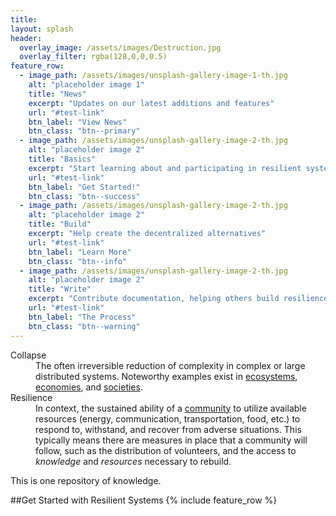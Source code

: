 ```yaml
---
title:
layout: splash
header:
  overlay_image: /assets/images/Destruction.jpg
  overlay_filter: rgba(128,0,0,0.5)
feature_row:
  - image_path: /assets/images/unsplash-gallery-image-1-th.jpg
    alt: "placeholder image 1"
    title: "News"
    excerpt: "Updates on our latest additions and features"
    url: "#test-link"
    btn_label: "View News"
    btn_class: "btn--primary"
  - image_path: /assets/images/unsplash-gallery-image-2-th.jpg
    alt: "placeholder image 2"
    title: "Basics"
    excerpt: "Start learning about and participating in resilient systems"
    url: "#test-link"
    btn_label: "Get Started!"
    btn_class: "btn--success"
  - image_path: /assets/images/unsplash-gallery-image-2-th.jpg
    alt: "placeholder image 2"
    title: "Build"
    excerpt: "Help create the decentralized alternatives"
    url: "#test-link"
    btn_label: "Learn More"
    btn_class: "btn--info"
  - image_path: /assets/images/unsplash-gallery-image-2-th.jpg
    alt: "placeholder image 2"
    title: "Write"
    excerpt: "Contribute documentation, helping others build resilience"
    url: "#test-link"
    btn_label: "The Process"
    btn_class: "btn--warning"    
---
```

<dl>

<dt id="Collapse">Collapse</dt>
<dd>The often irreversible reduction of complexity in complex or large distributed systems.  Noteworthy examples exist in <a href="https://en.wikipedia.org/wiki/Ecosystem_collapse">ecosystems</a>, <a href="https://en.wikipedia.org/wiki/Economic_collapse">economies</a>, and <a href="https://en.wikipedia.org/wiki/Societal_collapse">societies</a>.</dd>

<dt id="Resilience">Resilience</dt>
<dd>In context, the sustained ability of a <a href="https://en.wikipedia.org/wiki/Community_resilience">community</a> to utilize available resources (energy, communication, transportation, food, etc.) to respond to, withstand, and recover from adverse situations. This typically means there are measures in place that a community will follow, such as the distribution of volunteers, and the access to <em>knowledge</em> and <em>resources</em> necessary to rebuild.</dd>

</dl>
This is one repository of knowledge.

##Get Started with Resilient Systems
{% include feature_row %}
